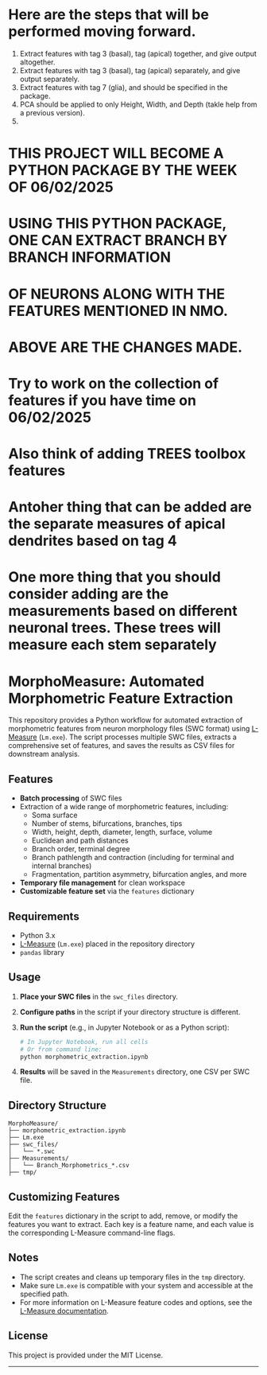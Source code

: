 # Here are the steps that will be performed moving forward. 

1. Extract features with tag 3 (basal), tag (apical) together, and give output altogether.
2. Extract features with tag 3 (basal), tag (apical) separately, and give output separately.
3. Extract features with tag 7 (glia), and should be specified in the package.
4. PCA should be applied to only Height, Width, and Depth (takle help from a previous version). 
5. 


# THIS PROJECT WILL BECOME A PYTHON PACKAGE BY THE WEEK OF 06/02/2025
# USING THIS PYTHON PACKAGE, ONE CAN EXTRACT BRANCH BY BRANCH INFORMATION 
# OF NEURONS ALONG WITH THE FEATURES MENTIONED IN NMO. 

# ABOVE ARE THE CHANGES MADE. 

# Try to work on the collection of features if you have time on 06/02/2025
# Also think of adding TREES toolbox features
# Antoher thing that can be added are the separate measures of apical dendrites based on tag 4
# One more thing that you should consider adding are the measurements based on different neuronal trees. These trees will measure each stem separately

# MorphoMeasure: Automated Morphometric Feature Extraction

This repository provides a Python workflow for automated extraction of morphometric features from neuron morphology files (SWC format) using [L-Measure](http://cng.gmu.edu:8080/Lm/help/index.htm) (`Lm.exe`). The script processes multiple SWC files, extracts a comprehensive set of features, and saves the results as CSV files for downstream analysis.

## Features

- **Batch processing** of SWC files
- Extraction of a wide range of morphometric features, including:
  - Soma surface
  - Number of stems, bifurcations, branches, tips
  - Width, height, depth, diameter, length, surface, volume
  - Euclidean and path distances
  - Branch order, terminal degree
  - Branch pathlength and contraction (including for terminal and internal branches)
  - Fragmentation, partition asymmetry, bifurcation angles, and more
- **Temporary file management** for clean workspace
- **Customizable feature set** via the `features` dictionary

## Requirements

- Python 3.x
- [L-Measure](http://cng.gmu.edu:8080/Lm/help/index.htm) (`Lm.exe`) placed in the repository directory
- `pandas` library

## Usage

1. **Place your SWC files** in the `swc_files` directory.
2. **Configure paths** in the script if your directory structure is different.
3. **Run the script** (e.g., in Jupyter Notebook or as a Python script):

   ```python
   # In Jupyter Notebook, run all cells
   # Or from command line:
   python morphometric_extraction.ipynb
   ```

4. **Results** will be saved in the `Measurements` directory, one CSV per SWC file.

## Directory Structure

```
MorphoMeasure/
├── morphometric_extraction.ipynb
├── Lm.exe
├── swc_files/
│   └── *.swc
├── Measurements/
│   └── Branch_Morphometrics_*.csv
├── tmp/
```

## Customizing Features

Edit the `features` dictionary in the script to add, remove, or modify the features you want to extract. Each key is a feature name, and each value is the corresponding L-Measure command-line flags.

## Notes

- The script creates and cleans up temporary files in the `tmp` directory.
- Make sure `Lm.exe` is compatible with your system and accessible at the specified path.
- For more information on L-Measure feature codes and options, see the [L-Measure documentation](http://cng.gmu.edu:8080/Lm/help/index.htm).

## License

This project is provided under the MIT License.

---